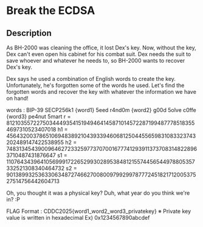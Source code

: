 # Break the ECDSA

## Description

As BH-2000 was cleaning the office, it lost Dex's key.
Now, without the key, Dex can't even open his cabinet for his combat suit.
Dex needs the suit to save whoever and whatever he needs to, so BH-2000 wants to recover Dex's key.

Dex says he used a combination of English words to create the key.
Unfortunately, he's forgotten some of the words he used.
Let's find the forgotten words and recover the key with whatever the information we have on hand!

words : BIP-39 SECP256k1 {word1} 5eed r4nd0m {word2} g00d 5olve c0ffe {word3} pe4nut 5mart
r = 81210355722750344493541519494641458710145722871994877785183554697310523407018
h1 = 45643200378651069483892104393394606812504455659831083323743202489147422538955
h2 = 74831345439009646272332597737070016777412939113737083148228963710487431876647
s1 = 110764343964105699917226529930289538481215574456544978805357332521308340464732
s2 = 90138993253633063487274662700800979929978777245182171200537527514756442604713

Oh, you thought it was a physical key?
Duh, what year do you think we're in? :P

FLAG Format : CDDC2025{word1_word2_word3_privatekey}
※ Private key value is written in hexadecimal
Ex) 0x1234567890abcdef
 

